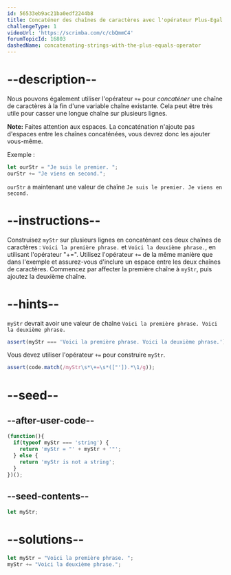 ```yaml
---
id: 56533eb9ac21ba0edf2244b8
title: Concaténer des chaînes de caractères avec l'opérateur Plus-Egal
challengeType: 1
videoUrl: 'https://scrimba.com/c/cbQmmC4'
forumTopicId: 16803
dashedName: concatenating-strings-with-the-plus-equals-operator
---
```


# --description--

Nous pouvons également utiliser l'opérateur `+=` pour <dfn>concaténer</dfn> une chaîne de caractères à la fin d'une variable chaîne existante. Cela peut être très utile pour casser une longue chaîne sur plusieurs lignes.

**Note:** Faites attention aux espaces. La concaténation n'ajoute pas d'espaces entre les chaînes concaténées, vous devrez donc les ajouter vous-même.

Exemple :

```js
let ourStr = "Je suis le premier. ";
ourStr += "Je viens en second.";
```

`ourStr` a maintenant une valeur de chaîne `Je suis le premier. Je viens en second.`

# --instructions--

Construisez `myStr` sur plusieurs lignes en concaténant ces deux chaînes de caractères : `Voici la première phrase.` et `Voici la deuxième phrase.`, en utilisant l'opérateur "+=". Utilisez l'opérateur `+=` de la même manière que dans l'exemple et assurez-vous d'inclure un espace entre les deux chaînes de caractères. Commencez par affecter la première chaîne à `myStr`, puis ajoutez la deuxième chaîne.

# --hints--

`myStr` devrait avoir une valeur de chaîne `Voici la première phrase. Voici la deuxième phrase.`

```js
assert(myStr === 'Voici la première phrase. Voici la deuxième phrase.');
```

Vous devez utiliser l'opérateur `+=` pour construire `myStr`.

```js
assert(code.match(/myStr\s*\+=\s*(["']).*\1/g));
```

# --seed--

## --after-user-code--

```js
(function(){
  if(typeof myStr === 'string') {
    return 'myStr = "' + myStr + '"';
  } else {
    return 'myStr is not a string';
  }
})();
```

## --seed-contents--

```js
let myStr;
```

# --solutions--

```js
let myStr = "Voici la première phrase. ";
myStr += "Voici la deuxième phrase.";
```
